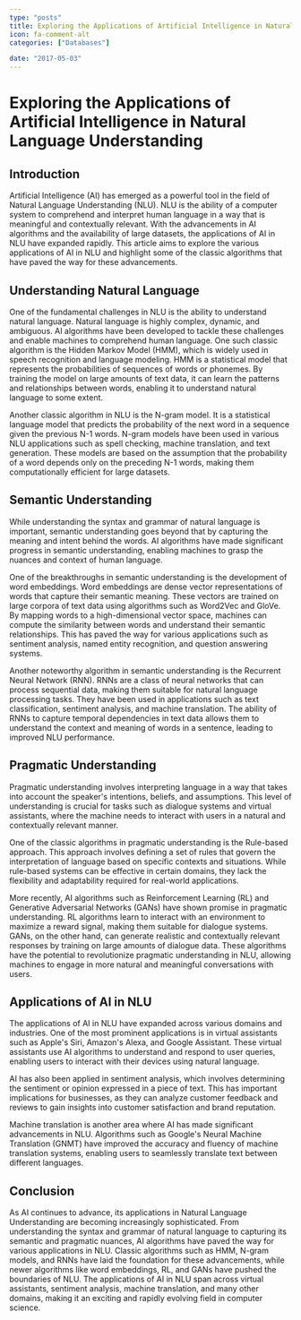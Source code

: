 ```yaml
---
type: "posts"
title: Exploring the Applications of Artificial Intelligence in Natural Language Understanding
icon: fa-comment-alt
categories: ["Databases"]

date: "2017-05-03"
---
```




# Exploring the Applications of Artificial Intelligence in Natural Language Understanding

## Introduction

Artificial Intelligence (AI) has emerged as a powerful tool in the field of Natural Language Understanding (NLU). NLU is the ability of a computer system to comprehend and interpret human language in a way that is meaningful and contextually relevant. With the advancements in AI algorithms and the availability of large datasets, the applications of AI in NLU have expanded rapidly. This article aims to explore the various applications of AI in NLU and highlight some of the classic algorithms that have paved the way for these advancements.

## Understanding Natural Language

One of the fundamental challenges in NLU is the ability to understand natural language. Natural language is highly complex, dynamic, and ambiguous. AI algorithms have been developed to tackle these challenges and enable machines to comprehend human language. One such classic algorithm is the Hidden Markov Model (HMM), which is widely used in speech recognition and language modeling. HMM is a statistical model that represents the probabilities of sequences of words or phonemes. By training the model on large amounts of text data, it can learn the patterns and relationships between words, enabling it to understand natural language to some extent.

Another classic algorithm in NLU is the N-gram model. It is a statistical language model that predicts the probability of the next word in a sequence given the previous N-1 words. N-gram models have been used in various NLU applications such as spell checking, machine translation, and text generation. These models are based on the assumption that the probability of a word depends only on the preceding N-1 words, making them computationally efficient for large datasets.

## Semantic Understanding

While understanding the syntax and grammar of natural language is important, semantic understanding goes beyond that by capturing the meaning and intent behind the words. AI algorithms have made significant progress in semantic understanding, enabling machines to grasp the nuances and context of human language.

One of the breakthroughs in semantic understanding is the development of word embeddings. Word embeddings are dense vector representations of words that capture their semantic meaning. These vectors are trained on large corpora of text data using algorithms such as Word2Vec and GloVe. By mapping words to a high-dimensional vector space, machines can compute the similarity between words and understand their semantic relationships. This has paved the way for various applications such as sentiment analysis, named entity recognition, and question answering systems.

Another noteworthy algorithm in semantic understanding is the Recurrent Neural Network (RNN). RNNs are a class of neural networks that can process sequential data, making them suitable for natural language processing tasks. They have been used in applications such as text classification, sentiment analysis, and machine translation. The ability of RNNs to capture temporal dependencies in text data allows them to understand the context and meaning of words in a sentence, leading to improved NLU performance.

## Pragmatic Understanding

Pragmatic understanding involves interpreting language in a way that takes into account the speaker's intentions, beliefs, and assumptions. This level of understanding is crucial for tasks such as dialogue systems and virtual assistants, where the machine needs to interact with users in a natural and contextually relevant manner.

One of the classic algorithms in pragmatic understanding is the Rule-based approach. This approach involves defining a set of rules that govern the interpretation of language based on specific contexts and situations. While rule-based systems can be effective in certain domains, they lack the flexibility and adaptability required for real-world applications.

More recently, AI algorithms such as Reinforcement Learning (RL) and Generative Adversarial Networks (GANs) have shown promise in pragmatic understanding. RL algorithms learn to interact with an environment to maximize a reward signal, making them suitable for dialogue systems. GANs, on the other hand, can generate realistic and contextually relevant responses by training on large amounts of dialogue data. These algorithms have the potential to revolutionize pragmatic understanding in NLU, allowing machines to engage in more natural and meaningful conversations with users.

## Applications of AI in NLU

The applications of AI in NLU have expanded across various domains and industries. One of the most prominent applications is in virtual assistants such as Apple's Siri, Amazon's Alexa, and Google Assistant. These virtual assistants use AI algorithms to understand and respond to user queries, enabling users to interact with their devices using natural language.

AI has also been applied in sentiment analysis, which involves determining the sentiment or opinion expressed in a piece of text. This has important implications for businesses, as they can analyze customer feedback and reviews to gain insights into customer satisfaction and brand reputation.

Machine translation is another area where AI has made significant advancements in NLU. Algorithms such as Google's Neural Machine Translation (GNMT) have improved the accuracy and fluency of machine translation systems, enabling users to seamlessly translate text between different languages.

## Conclusion

As AI continues to advance, its applications in Natural Language Understanding are becoming increasingly sophisticated. From understanding the syntax and grammar of natural language to capturing its semantic and pragmatic nuances, AI algorithms have paved the way for various applications in NLU. Classic algorithms such as HMM, N-gram models, and RNNs have laid the foundation for these advancements, while newer algorithms like word embeddings, RL, and GANs have pushed the boundaries of NLU. The applications of AI in NLU span across virtual assistants, sentiment analysis, machine translation, and many other domains, making it an exciting and rapidly evolving field in computer science.
